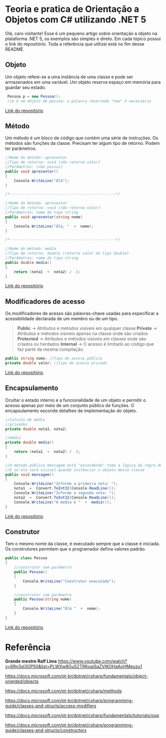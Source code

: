# Teoria e pratica de Orientação a Objetos com C# utilizando .NET 5

Olá, caro visitante!
Esse é um pequeno artigo sobre orientação a objeto na plataforma .NET 5, os exemplos são simples e direto. Em cada tópico possui o link do repositório. Toda a referência que utilizei está no fim desse README.

## Objeto

Um objeto refere-se a uma instância de uma classe e pode ser armazenados em uma variável. Um objeto reserva espaço em memória para guardar seu estado.

```c#
 Pessoa p = new Pessoa();
 //p é um objeto de pessoa; a palavra reservada "new" é necessário
```

[Link do repositório](https://github.com/FerndsLuis/POO_em_Csharp/tree/main/01Conceitos)

## Método

Um método é um bloco de código que contém uma série de instruções. Os métodos são funções da classe. Precisam ter algum tipo de retorno. Podem ter parâmetros.

```c#
//Nome do método: apresentar
//Tipo de retorno: void (não retorna valor)
//Parâmetros: (não possui)
public void apresentar()
{
	Console.WriteLine("Olá");
}

/*------------------------------------------------*/

//Nome do método: apresentar
//Tipo de retorno: void (não retorna valor)
//Parâmetros: nome do tipo string
public void apresentar(string nome)
{
	Console.WriteLine("Olá, "  +  nome);
}

/*------------------------------------------------*/

//Nome do método: media
//Tipo de retorno: double (retorna valor do tipo double)
//Parâmetros: nome do tipo string
public double media()
{
	return (nota1  +  nota2) /  2;
}
```

[Link do repositório](https://github.com/FerndsLuis/POO_em_Csharp/tree/main/02Metodos)

## Modificadores de acesso

Os modificadores de acesso são palavras-chave usadas para especificar a acessibilidade declarada de um membro ou de um tipo.

> **Public** -> Atributos e métodos visíveis em qualquer classe
> **Private** -> Atributos e métodos visíveis apenas na classe onde são criados
> **Protected** -> Atributos e métodos visíveis em classes onde são criados ou herdados
> **Internal** -> O acesso é limitado ao código que faz parte da mesma compilação.

```c#
public string nome; //tipo de acesso público
private double valor; //tipo de acesso privado
```

[Link do repositório](https://github.com/FerndsLuis/POO_em_Csharp/tree/main/05Acesso)

## Encapsulamento

Ocultar o estado interno e a funcionalidade de um objeto e permitir o acesso apenas por meio de um conjunto público de funções. O encapsulamento esconde detalhes de implementação do objeto.

```c#
//Calculo de média
//privados
private double nota1, nota2;

//média
private double media()
{
	return (nota1  +  nota2) /  2;
}

//O método público mensagem está "escondendo" toda a lógica da regra de negócio.
//E só ela será visivel quando instânciar o objeto dessa classe
public void mensagem()
{
	Console.WriteLine("Informe a primeira nota: ");
	nota1  =  Convert.ToInt32(Console.ReadLine());
	Console.WriteLine("Informe a segunda nota: ");
	nota2  =  Convert.ToInt32(Console.ReadLine());
	Console.WriteLine("A media é "  +  media());
}
```

[Link do repositório](https://github.com/FerndsLuis/POO_em_Csharp/tree/main/06Encapsulamento)

## Construtor

Tem o mesmo nome da classe, é executado sempre que a classe é iniciada. Os construtores permitem que o programador defina valores padrão.

```c#
public class Pessoa
{
	//construtor sem parâmetro
	public Pessoa()
	{
		Console.WriteLine("Construtor executado");
	}

	//construtor com parâmetro
	public Pessoa(string nome)
	{
		Console.WriteLine("Olá "  +  nome);
	}
}
```

[Link do repositório](https://github.com/FerndsLuis/POO_em_Csharp/tree/main/07Construtor)

# Referência

**Grande mestre Ralf Lima**
https://www.youtube.com/watch?v=6Rn3sI3GP50&list=PLWXw8Gu52TRKoaiSaZVIKOHaAoHMeuzu1

https://docs.microsoft.com/pt-br/dotnet/csharp/fundamentals/object-oriented/objects

https://docs.microsoft.com/pt-br/dotnet/csharp/methods

https://docs.microsoft.com/pt-br/dotnet/csharp/programming-guide/classes-and-structs/access-modifiers

https://docs.microsoft.com/pt-br/dotnet/csharp/fundamentals/tutorials/oop

https://docs.microsoft.com/pt-br/dotnet/csharp/programming-guide/classes-and-structs/constructors
